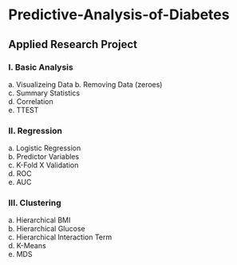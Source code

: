 # Predictive-Analysis-of-Diabetes
## Applied Research Project  

### I. Basic Analysis  
  a. Visualizeing Data
  b. Removing Data (zeroes)  
  c. Summary Statistics  
  d. Correlation  
  e. TTEST  
  
### II. Regression  
  a. Logistic Regression  
  b. Predictor Variables  
  c. K-Fold X Validation  
  d. ROC  
  e. AUC  

### III. Clustering  
  a. Hierarchical BMI  
  b. Hierarchical Glucose  
  c. Hierarchical Interaction Term  
  d. K-Means  
  e. MDS  
